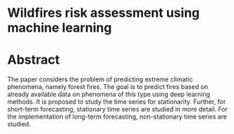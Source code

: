 # Wildfires risk assessment using machine learning

# Abstract
The paper considers the problem of predicting extreme climatic phenomena, namely forest fires. The goal is to predict fires based on already available data on phenomena of this type using deep learning methods. It is proposed to study the time series for stationarity. Further, for short-term forecasting, stationary time series are studied in more detail. For the implementation of long-term forecasting, non-stationary time series are studied.
